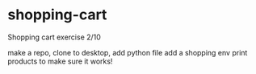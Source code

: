 # shopping-cart
Shopping cart exercise 2/10

make a repo, clone to desktop, add python file
add a shopping env 
print products to make sure it works!
